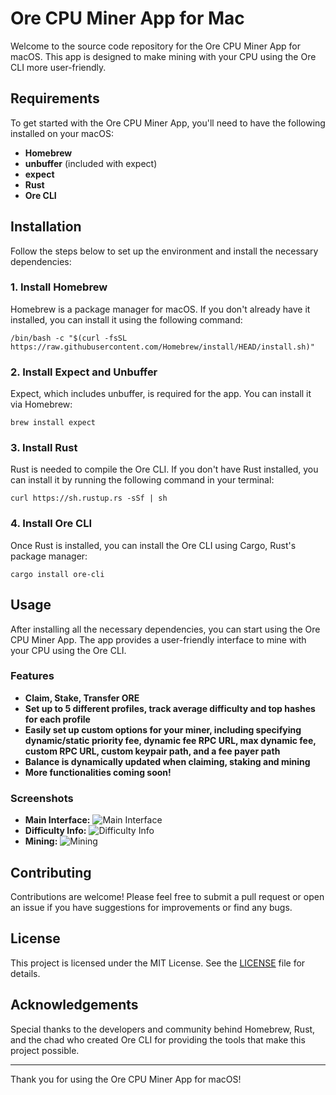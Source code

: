 
# Ore CPU Miner App for Mac

Welcome to the source code repository for the Ore CPU Miner App for macOS. This app is designed to make mining with your CPU using the Ore CLI more user-friendly.



## Requirements

To get started with the Ore CPU Miner App, you'll need to have the following installed on your macOS:

- **Homebrew**
- **unbuffer** (included with expect)
- **expect**
- **Rust**
- **Ore CLI**

## Installation

Follow the steps below to set up the environment and install the necessary dependencies:

### 1. Install Homebrew

Homebrew is a package manager for macOS. If you don't already have it installed, you can install it using the following command:


```/bin/bash -c "$(curl -fsSL https://raw.githubusercontent.com/Homebrew/install/HEAD/install.sh)"```

### 2. Install Expect and Unbuffer

Expect, which includes unbuffer, is required for the app. You can install it via Homebrew:


```brew install expect```

### 3. Install Rust

Rust is needed to compile the Ore CLI. If you don't have Rust installed, you can install it by running the following command in your terminal:

```curl https://sh.rustup.rs -sSf | sh```

### 4. Install Ore CLI

Once Rust is installed, you can install the Ore CLI using Cargo, Rust's package manager:


```cargo install ore-cli```

## Usage

After installing all the necessary dependencies, you can start using the Ore CPU Miner App. The app provides a user-friendly interface to mine with your CPU using the Ore CLI.

### Features

- **Claim, Stake, Transfer ORE**
- **Set up to 5 different profiles, track average difficulty and top hashes for each profile**
- **Easily set up custom options for your miner, including specifying dynamic/static priority fee, dynamic fee RPC URL, max dynamic fee, custom RPC URL, custom keypair path, and a fee payer path**
- **Balance is dynamically updated when claiming, staking and mining**
- **More functionalities coming soon!**

### Screenshots

- **Main Interface:** ![Main Interface](https://i.imgur.com/Sq83YdI.png)
- **Difficulty Info:** ![Difficulty Info](https://i.imgur.com/LrMcoEq.png)
- **Mining:** ![Mining](https://i.imgur.com/uAfaoMy.png)

## Contributing

Contributions are welcome! Please feel free to submit a pull request or open an issue if you have suggestions for improvements or find any bugs.

## License

This project is licensed under the MIT License. See the [LICENSE](LICENSE) file for details.

## Acknowledgements

Special thanks to the developers and community behind Homebrew, Rust, and the chad who created Ore CLI for providing the tools that make this project possible.

---

Thank you for using the Ore CPU Miner App for macOS!
